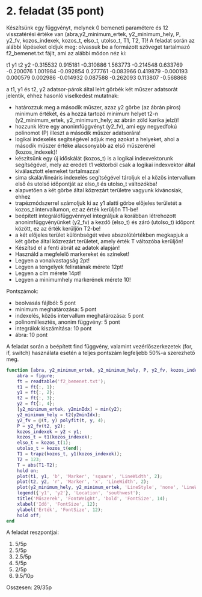 # 2. feladat (35 pont)

Készítsünk egy függvényt, melynek 0 bemeneti paramétere és 12 visszatérési értéke van (abra,y2_minimum_ertek, y2_minimum_hely, P, y2_fv, kozos_indexek, kozos_t, elso_t, utolso_t, T1, T2, T)! 
A feladat során az alábbi lépéseket oldjuk meg:
olvassuk be a formázott szöveget tartalmazó f2_bemenet.txt fájlt, ami az alábbi módon néz ki:

t1 y1 t2 y2
-0.315532 0.915181 -0.310886 1.563773
-0.214548 0.633769 -0.200076 1.001984
-0.092854 0.277761 -0.083966 0.419879
-0.000193 0.000579 0.002986 -0.014932
0.087588 -0.262093 0.113807 -0.568868

a t1, y1 és t2, y2 adatsor-párok által leírt görbék két műszer adatsorát jelentik, ehhez hasonló viselkedést mutatnak:

- határozzuk meg a második műszer, azaz y2 görbe (az ábrán piros) minimum értékét, és a hozzá tartozó minimum helyet t2-n (y2_minimum_ertek, y2_minimum_hely; az ábrán zöld karika jelzi)!
- hozzunk létre egy anonimfüggvényt (y2_fv), ami egy negyedfokú polinomot (P) illeszt a második műszer adatsorára!
- logikai indexelés segítségével adjuk meg azokat a helyeket, ahol a második műszer értéke alacsonyabb az első műszerénél (kozos_indexek)!
- készítsünk egy új időskálát (kozos_t) is a logikai indexvektorunk segítségével, mely az eredeti t1 vektorból csak a logikai indexvektor által kiválasztott elemeket tartalmazza!
- sima skalár/lineáris indexelés segítségével tároljuk el a közös intervallum első és utolsó időpontját az elso_t és utolso_t változókba!
- alapvetően a két görbe által közrezárt területre vagyunk kiváncsiak, ehhez
- trapézmódszerrel számoljuk ki az y1 alatti görbe előjeles területét a kozos_t intervallumon, ez az érték kerüljön T1-be!
- beépített integrálófüggvénnyel integráljuk a korábban létrehozott anonimfüggvényünket (y2_fv) a kezdő (elso_t) és záró (utolso_t) időpont között, ez az érték kerüljön T2-be!
- a két előjeles terület különbségét véve abszolútértékben megkapjuk a két görbe által közrezárt területet, amely érték T változóba kerüljön!
- Készítsd el a fenti ábrát az adatok alapján!
- Használd a megfelelő markereket és színeket!
- Legyen a vonalvastagság 2pt!
- Legyen a tengelyek feliratának mérete 12pt!
- Legyen a cím mérete 14pt!
- Legyen a minimumhely markerének mérete 10!

Pontszámok:
- beolvasás fájlból: 5 pont
- minimum meghatározása: 5 pont
- indexelés, közös intervallum meghatározása: 5 pont
- polinomillesztés, anonim függvény: 5 pont
- integrálok kiszámítása: 10 pont
- ábra: 10 pont

A feladat során a beépített find függvény, valamint vezérlőszerkezetek (for, if, switch) használata esetén a teljes pontszám legfeljebb 50%-a szerezhető meg.

```matlab
function [abra, y2_minimum_ertek, y2_minimum_hely, P, y2_fv, kozos_indexek, kozos_t, elso_t, utolso_t, T1, T2, T] = f2_2019_pentek_0810()
    abra = figure;
    ft = readtable('f2_bemenet.txt');
    t1 = ft{:, 1};
    y1 = ft{:, 2};
    t2 = ft{:, 3};
    y2 = ft{:, 4};
    [y2_minimum_ertek, y2minIdx] = min(y2);
    y2_minimum_hely = t2(y2minIdx);
    y2_fv = @(t, y) polyfit(t, y, 4);
    P = y2_fv(t2, y2);
    kozos_indexek = y2 < y1;
    kozos_t = t1(kozos_indexek);
    elso_t = kozos_t(1);
    utolso_t = kozos_t(end);
    T1 = trapz(kozos_t, y1(kozos_indexek));
    T2 = 123;
    T = abs(T1-T2);
    hold on;
    plot(t1, y1, 'b', 'Marker', 'square', 'LineWidth', 2);
    plot(t2, y2, 'r', 'Marker', 'x', 'LineWidth', 2);
    plot(y2_minimum_hely, y2_minimum_ertek, 'LineStyle', 'none', 'LineWidth', 2, 'Marker', 'o', 'MarkerEdgeColor', 'g', 'MarkerSize', 10);
    legend({'y1', 'y2'}, 'Location', 'southwest');
    title('Műszerek', 'FontWeight', 'bold', 'FontSize', 14);
    xlabel('Idő', 'FontSize', 12);
    ylabel('Érték', 'FontSize', 12);
    hold off;
end
```

A feladat reszpontjai:

1. 5/5p
2. 5/5p
3. 2.5/5p
4. 5/5p
5. 2/5p
6. 9.5/10p

Osszesen: 29/35p
